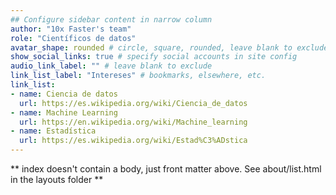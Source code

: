 ```yaml
---
## Configure sidebar content in narrow column
author: "10x Faster's team"
role: "Científicos de datos"
avatar_shape: rounded # circle, square, rounded, leave blank to exclude
show_social_links: true # specify social accounts in site config
audio_link_label: "" # leave blank to exclude
link_list_label: "Intereses" # bookmarks, elsewhere, etc.
link_list:
- name: Ciencia de datos
  url: https://es.wikipedia.org/wiki/Ciencia_de_datos
- name: Machine Learning
  url: https://en.wikipedia.org/wiki/Machine_learning
- name: Estadística
  url: https://es.wikipedia.org/wiki/Estad%C3%ADstica
---
```


** index doesn't contain a body, just front matter above.
See about/list.html in the layouts folder **